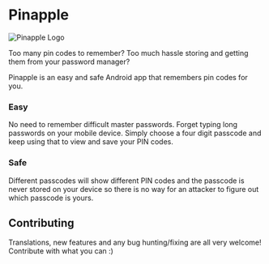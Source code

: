 # Pinapple

![Pinapple Logo](google-play-high-res-icon.png)

Too many pin codes to remember? Too much hassle storing and getting them from your password manager?

Pinapple is an easy and safe Android app that remembers pin codes for you.

### Easy
No need to remember difficult master passwords. Forget typing long passwords on your mobile device. Simply choose a four digit passcode and keep using that to view and save your PIN codes.

### Safe
Different passcodes will show different PIN codes and the passcode is never stored on your device so there is no way for an attacker to figure out which passcode is yours. 

## Contributing

Translations, new features and any bug hunting/fixing are all very welcome! Contribute with what you can :) 
